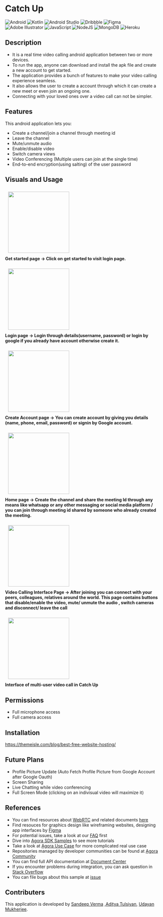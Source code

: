# Catch Up

![Android](https://img.shields.io/badge/Android-3DDC84?style=for-the-badge&logo=android&logoColor=white)
![Kotlin](https://img.shields.io/badge/kotlin-%237F52FF.svg?style=for-the-badge&logo=kotlin&logoColor=white)
![Android Studio](https://img.shields.io/badge/Android%20Studio-3DDC84.svg?style=for-the-badge&logo=android-studio&logoColor=white)
![Dribbble](https://img.shields.io/badge/Dribbble-EA4C89?style=for-the-badge&logo=dribbble&logoColor=white)
![Figma](https://img.shields.io/badge/figma-%23F24E1E.svg?style=for-the-badge&logo=figma&logoColor=white)
![Adobe Illustrator](https://img.shields.io/badge/adobe%20illustrator-%23FF9A00.svg?style=for-the-badge&logo=adobe%20illustrator&logoColor=white)
![JavaScript](https://img.shields.io/badge/javascript-%23323330.svg?style=for-the-badge&logo=javascript&logoColor=%23F7DF1E)
![NodeJS](https://img.shields.io/badge/node.js-6DA55F?style=for-the-badge&logo=node.js&logoColor=white)
![MongoDB](https://img.shields.io/badge/MongoDB-%234ea94b.svg?style=for-the-badge&logo=mongodb&logoColor=white)
![Heroku](https://img.shields.io/badge/heroku-%23430098.svg?style=for-the-badge&logo=heroku&logoColor=white)

## Description

- It is a real time video calling android application between two or more devices.
- To run the app, anyone can download and install the apk file and create a new account to get started.
- The application provides a bunch of features to make your video calling experience seamless.
- It also allows the user to create a account through which it can create a new meet or even join an ongoing one.
- Connecting with your loved ones over a video call can not be simpler.

## Features

This android application lets you:

- Create a channel/join a channel through meeting id
- Leave the channel
- Mute/unmute audio
- Enable/disable video
- Switch camera views
- Video Conferencing (Multiple users can join at the single time)
- End-to-end encryption(using salting) of the user password

## Visuals and Usage

<img src="/readme/get-started.jpeg" width="200" hspace="10" vspace="10"><br>
<b> Get started page -> Click on get started to visit login page. </b>

<img src="/readme/login page.jpeg" width="200" hspace="10" vspace="10"><br>
<b> Login page -> Login through details(username, password) or login by google if you already have account otherwise create it. </b>

<img src="/readme/create-account page.jpeg" width="200"  hspace="10" vspace="10" ><br>
<b> Create Account page -> You can create account by giving you details (name, phone, email, password) or signin by Google account.</b>

<img src="/readme/home page.jpeg" width="200" hspace="10" vspace="10"><br>
<b> Home page -> Create the channel and share the meeting Id through any means like whatsapp or any other messaging or social media platform / you can join through meeting id shared by someone who already created the meeting. </b>

<img src="/readme/video-call page.jpeg" width="200" hspace="10" vspace="10"><br>
<b> Video Calling Interface Page -> After joining you can connect with your peers, colleagues, relatives around the world. This page contains buttons that disable/enable the video, mute/ unmute the audio , switch cameras and disconnect/ leave the call </b>

<img src="/readme/group video call.jpeg" width="200" hspace="10" vspace="10"><br>
<b> Interface of multi-user video call in Catch Up </b>

## Permissions

- Full microphone access	
- Full camera access


## Installation

https://themeisle.com/blog/best-free-website-hosting/

## Future Plans

- Profile Picture Update (Auto Fetch Profile Picture from Google Account after Google Oauth)
- Screen Sharing
- Live Chatting while video conferencing
- Full Screen Mode (clicking on an indivisual video will maximize it)

## References

- You can find resources about [WebRTC](https://webrtc.org/) and related documents [here](https://developer.mozilla.org/en-US/docs/Web/API/WebRTC_API/Signaling_and_video_calling)
- Find resouces for graphics design like wireframing websites, designing app interfaces by [Figma](https://www.figma.com/file/PGhXSaP2NhSOIOjXU6RGAG/Flippr-Catchup-Softwire?node-id=0%3A1)
- For potential issues, take a look at our [FAQ](https://docs.agora.io/en/faq) first
- Dive into [Agora SDK Samples](https://github.com/AgoraIO) to see more tutorials
- Take a look at [Agora Use Case](https://github.com/AgoraIO-usecase) for more complicated real use case
- Repositories managed by developer communities can be found at [Agora Community](https://github.com/AgoraIO-Community)
- You can find full API documentation at [Document Center](https://docs.agora.io/en/)
- If you encounter problems during integration, you can ask question in [Stack Overflow](https://stackoverflow.com/questions/tagged/agora.io)
- You can file bugs about this sample at [issue](https://github.com/AgoraIO/Basic-Video-Call/issues)



## Contributers 
This application is developed by [Sandeep Verma]() ,[Aditya Tulsiyan](), [Udayan Mukherjee]().
